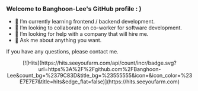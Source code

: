 ### Welcome to Banghoon-Lee's GitHub profile : )

- 🌱 I’m currently learning frontend / backend development.
- 👯 I’m looking to collaborate on co-worker for software development.
- 🤔 I’m looking for help with a company that will hire me.
- 💬 Ask me about anything you want.

If you have any questions, please contact me.

<div align=center>
	[![Hits](https://hits.seeyoufarm.com/api/count/incr/badge.svg?url=https%3A%2F%2Fgithub.com%2FBanghoon-Lee&count_bg=%2379C83D&title_bg=%23555555&icon=&icon_color=%23E7E7E7&title=hits&edge_flat=false)](https://hits.seeyoufarm.com)	
</div>
